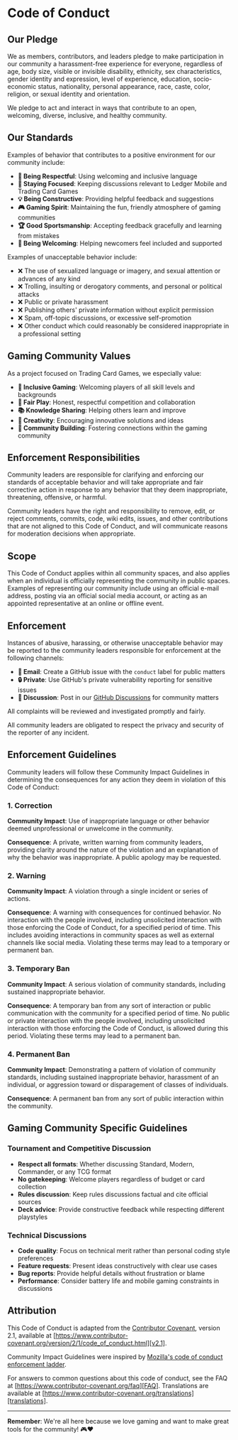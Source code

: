 # Code of Conduct

## Our Pledge

We as members, contributors, and leaders pledge to make participation in our community a harassment-free experience for everyone, regardless of age, body size, visible or invisible disability, ethnicity, sex characteristics, gender identity and expression, level of experience, education, socio-economic status, nationality, personal appearance, race, caste, color, religion, or sexual identity and orientation.

We pledge to act and interact in ways that contribute to an open, welcoming, diverse, inclusive, and healthy community.

## Our Standards

Examples of behavior that contributes to a positive environment for our community include:

- **🤝 Being Respectful**: Using welcoming and inclusive language
- **🎯 Staying Focused**: Keeping discussions relevant to Ledger Mobile and Trading Card Games
- **💡 Being Constructive**: Providing helpful feedback and suggestions
- **🎮 Gaming Spirit**: Maintaining the fun, friendly atmosphere of gaming communities
- **🏆 Good Sportsmanship**: Accepting feedback gracefully and learning from mistakes
- **🤗 Being Welcoming**: Helping newcomers feel included and supported

Examples of unacceptable behavior include:

- ❌ The use of sexualized language or imagery, and sexual attention or advances of any kind
- ❌ Trolling, insulting or derogatory comments, and personal or political attacks
- ❌ Public or private harassment
- ❌ Publishing others' private information without explicit permission
- ❌ Spam, off-topic discussions, or excessive self-promotion
- ❌ Other conduct which could reasonably be considered inappropriate in a professional setting

## Gaming Community Values

As a project focused on Trading Card Games, we especially value:

- **🎲 Inclusive Gaming**: Welcoming players of all skill levels and backgrounds
- **🏅 Fair Play**: Honest, respectful competition and collaboration
- **📚 Knowledge Sharing**: Helping others learn and improve
- **🎨 Creativity**: Encouraging innovative solutions and ideas
- **🤝 Community Building**: Fostering connections within the gaming community

## Enforcement Responsibilities

Community leaders are responsible for clarifying and enforcing our standards of acceptable behavior and will take appropriate and fair corrective action in response to any behavior that they deem inappropriate, threatening, offensive, or harmful.

Community leaders have the right and responsibility to remove, edit, or reject comments, commits, code, wiki edits, issues, and other contributions that are not aligned to this Code of Conduct, and will communicate reasons for moderation decisions when appropriate.

## Scope

This Code of Conduct applies within all community spaces, and also applies when an individual is officially representing the community in public spaces. Examples of representing our community include using an official e-mail address, posting via an official social media account, or acting as an appointed representative at an online or offline event.

## Enforcement

Instances of abusive, harassing, or otherwise unacceptable behavior may be reported to the community leaders responsible for enforcement at the following channels:

- **📧 Email**: Create a GitHub issue with the `conduct` label for public matters
- **🔒 Private**: Use GitHub's private vulnerability reporting for sensitive issues
- **💬 Discussion**: Post in our [GitHub Discussions](https://github.com/Patonero/ledger-mobile/discussions) for community matters

All complaints will be reviewed and investigated promptly and fairly.

All community leaders are obligated to respect the privacy and security of the reporter of any incident.

## Enforcement Guidelines

Community leaders will follow these Community Impact Guidelines in determining the consequences for any action they deem in violation of this Code of Conduct:

### 1. Correction

**Community Impact**: Use of inappropriate language or other behavior deemed unprofessional or unwelcome in the community.

**Consequence**: A private, written warning from community leaders, providing clarity around the nature of the violation and an explanation of why the behavior was inappropriate. A public apology may be requested.

### 2. Warning

**Community Impact**: A violation through a single incident or series of actions.

**Consequence**: A warning with consequences for continued behavior. No interaction with the people involved, including unsolicited interaction with those enforcing the Code of Conduct, for a specified period of time. This includes avoiding interactions in community spaces as well as external channels like social media. Violating these terms may lead to a temporary or permanent ban.

### 3. Temporary Ban

**Community Impact**: A serious violation of community standards, including sustained inappropriate behavior.

**Consequence**: A temporary ban from any sort of interaction or public communication with the community for a specified period of time. No public or private interaction with the people involved, including unsolicited interaction with those enforcing the Code of Conduct, is allowed during this period. Violating these terms may lead to a permanent ban.

### 4. Permanent Ban

**Community Impact**: Demonstrating a pattern of violation of community standards, including sustained inappropriate behavior, harassment of an individual, or aggression toward or disparagement of classes of individuals.

**Consequence**: A permanent ban from any sort of public interaction within the community.

## Gaming Community Specific Guidelines

### Tournament and Competitive Discussion

- **Respect all formats**: Whether discussing Standard, Modern, Commander, or any TCG format
- **No gatekeeping**: Welcome players regardless of budget or card collection
- **Rules discussion**: Keep rules discussions factual and cite official sources
- **Deck advice**: Provide constructive feedback while respecting different playstyles

### Technical Discussions

- **Code quality**: Focus on technical merit rather than personal coding style preferences
- **Feature requests**: Present ideas constructively with clear use cases
- **Bug reports**: Provide helpful details without frustration or blame
- **Performance**: Consider battery life and mobile gaming constraints in discussions

## Attribution

This Code of Conduct is adapted from the [Contributor Covenant][homepage], version 2.1, available at [https://www.contributor-covenant.org/version/2/1/code_of_conduct.html][v2.1].

Community Impact Guidelines were inspired by [Mozilla's code of conduct enforcement ladder][Mozilla CoC].

For answers to common questions about this code of conduct, see the FAQ at [https://www.contributor-covenant.org/faq][FAQ]. Translations are available at [https://www.contributor-covenant.org/translations][translations].

[homepage]: https://www.contributor-covenant.org
[v2.1]: https://www.contributor-covenant.org/version/2/1/code_of_conduct.html
[Mozilla CoC]: https://github.com/mozilla/diversity
[FAQ]: https://www.contributor-covenant.org/faq
[translations]: https://www.contributor-covenant.org/translations

---

**Remember**: We're all here because we love gaming and want to make great tools for the community! 🎮❤️